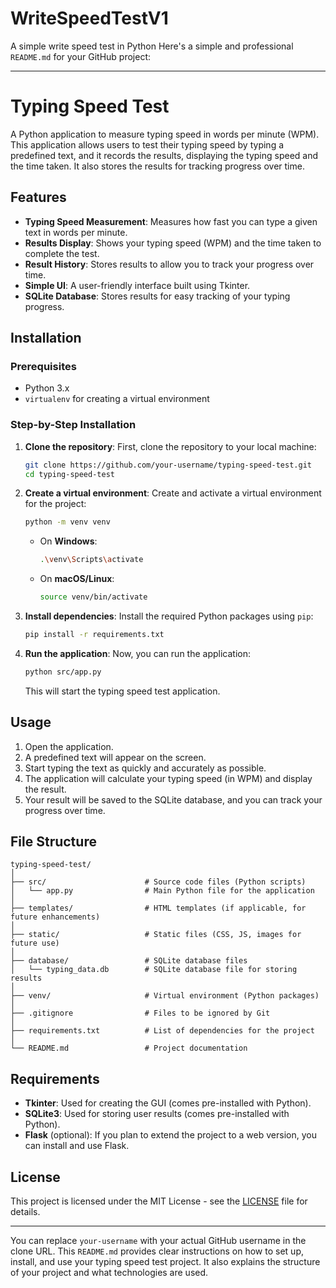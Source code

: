 # WriteSpeedTestV1
A simple write speed test in Python
Here's a simple and professional `README.md` for your GitHub project:

---

# Typing Speed Test

A Python application to measure typing speed in words per minute (WPM). This application allows users to test their typing speed by typing a predefined text, and it records the results, displaying the typing speed and the time taken. It also stores the results for tracking progress over time.

## Features

- **Typing Speed Measurement**: Measures how fast you can type a given text in words per minute.
- **Results Display**: Shows your typing speed (WPM) and the time taken to complete the test.
- **Result History**: Stores results to allow you to track your progress over time.
- **Simple UI**: A user-friendly interface built using Tkinter.
- **SQLite Database**: Stores results for easy tracking of your typing progress.

## Installation

### Prerequisites

- Python 3.x
- `virtualenv` for creating a virtual environment

### Step-by-Step Installation

1. **Clone the repository**:
   First, clone the repository to your local machine:

   ```bash
   git clone https://github.com/your-username/typing-speed-test.git
   cd typing-speed-test
   ```

2. **Create a virtual environment**:
   Create and activate a virtual environment for the project:

   ```bash
   python -m venv venv
   ```

   - On **Windows**:

     ```bash
     .\venv\Scripts\activate
     ```

   - On **macOS/Linux**:

     ```bash
     source venv/bin/activate
     ```

3. **Install dependencies**:
   Install the required Python packages using `pip`:

   ```bash
   pip install -r requirements.txt
   ```

4. **Run the application**:
   Now, you can run the application:

   ```bash
   python src/app.py
   ```

   This will start the typing speed test application.

## Usage

1. Open the application.
2. A predefined text will appear on the screen.
3. Start typing the text as quickly and accurately as possible.
4. The application will calculate your typing speed (in WPM) and display the result.
5. Your result will be saved to the SQLite database, and you can track your progress over time.

## File Structure

```
typing-speed-test/
│
├── src/                      # Source code files (Python scripts)
│   └── app.py                # Main Python file for the application
│
├── templates/                # HTML templates (if applicable, for future enhancements)
│
├── static/                   # Static files (CSS, JS, images for future use)
│
├── database/                 # SQLite database files
│   └── typing_data.db        # SQLite database file for storing results
│
├── venv/                     # Virtual environment (Python packages)
│
├── .gitignore                # Files to be ignored by Git
│
├── requirements.txt          # List of dependencies for the project
│
└── README.md                 # Project documentation
```

## Requirements

- **Tkinter**: Used for creating the GUI (comes pre-installed with Python).
- **SQLite3**: Used for storing user results (comes pre-installed with Python).
- **Flask** (optional): If you plan to extend the project to a web version, you can install and use Flask.

## License

This project is licensed under the MIT License - see the [LICENSE](LICENSE) file for details.

---

You can replace `your-username` with your actual GitHub username in the clone URL. This `README.md` provides clear instructions on how to set up, install, and use your typing speed test project. It also explains the structure of your project and what technologies are used.
